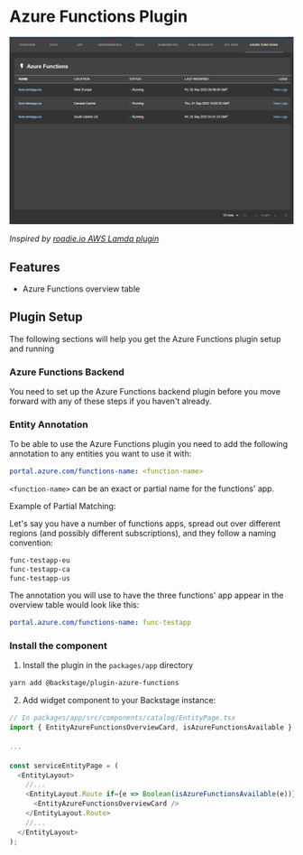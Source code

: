 # Azure Functions Plugin

![preview of Azure Functions table](docs/functions-table.png)

_Inspired by [roadie.io AWS Lamda plugin](https://roadie.io/backstage/plugins/aws-lambda/)_

## Features

- Azure Functions overview table

## Plugin Setup

The following sections will help you get the Azure Functions plugin setup and running

### Azure Functions Backend

You need to set up the Azure Functions backend plugin before you move forward with any of these steps if you haven't already.

### Entity Annotation

To be able to use the Azure Functions plugin you need to add the following annotation to any entities you want to use it with:

```yaml
portal.azure.com/functions-name: <function-name>
```

`<function-name>` can be an exact or partial name for the functions' app.

Example of Partial Matching:

Let's say you have a number of functions apps, spread out over different regions (and possibly different subscriptions), and they follow a naming convention:

```
func-testapp-eu
func-testapp-ca
func-testapp-us
```

The annotation you will use to have the three functions' app appear in the overview table would look like this:

```yaml
portal.azure.com/functions-name: func-testapp
```

### Install the component

1. Install the plugin in the `packages/app` directory

```sh
yarn add @backstage/plugin-azure-functions
```

2. Add widget component to your Backstage instance:

```ts
// In packages/app/src/components/catalog/EntityPage.tsx
import { EntityAzureFunctionsOverviewCard, isAzureFunctionsAvailable } from '@backstage/plugin-azure-functions';

...

const serviceEntityPage = (
  <EntityLayout>
    //...
    <EntityLayout.Route if={e => Boolean(isAzureFunctionsAvailable(e))} path="/azure-functions" title="Azure Functions">
      <EntityAzureFunctionsOverviewCard />
    </EntityLayout.Route>
    //...
  </EntityLayout>
);
```
